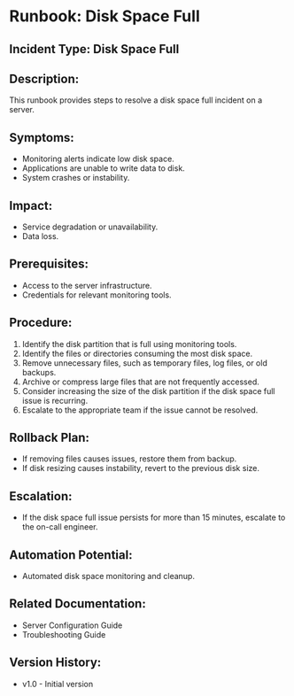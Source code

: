 # Runbook: Disk Space Full

## Incident Type: Disk Space Full

## Description:
This runbook provides steps to resolve a disk space full incident on a server.

## Symptoms:
*   Monitoring alerts indicate low disk space.
*   Applications are unable to write data to disk.
*   System crashes or instability.

## Impact:
*   Service degradation or unavailability.
*   Data loss.

## Prerequisites:
*   Access to the server infrastructure.
*   Credentials for relevant monitoring tools.

## Procedure:
1.  Identify the disk partition that is full using monitoring tools.
2.  Identify the files or directories consuming the most disk space.
3.  Remove unnecessary files, such as temporary files, log files, or old backups.
4.  Archive or compress large files that are not frequently accessed.
5.  Consider increasing the size of the disk partition if the disk space full issue is recurring.
6.  Escalate to the appropriate team if the issue cannot be resolved.

## Rollback Plan:
*   If removing files causes issues, restore them from backup.
*   If disk resizing causes instability, revert to the previous disk size.

## Escalation:
*   If the disk space full issue persists for more than 15 minutes, escalate to the on-call engineer.

## Automation Potential:
*   Automated disk space monitoring and cleanup.

## Related Documentation:
*   Server Configuration Guide
*   Troubleshooting Guide

## Version History:
*   v1.0 - Initial version